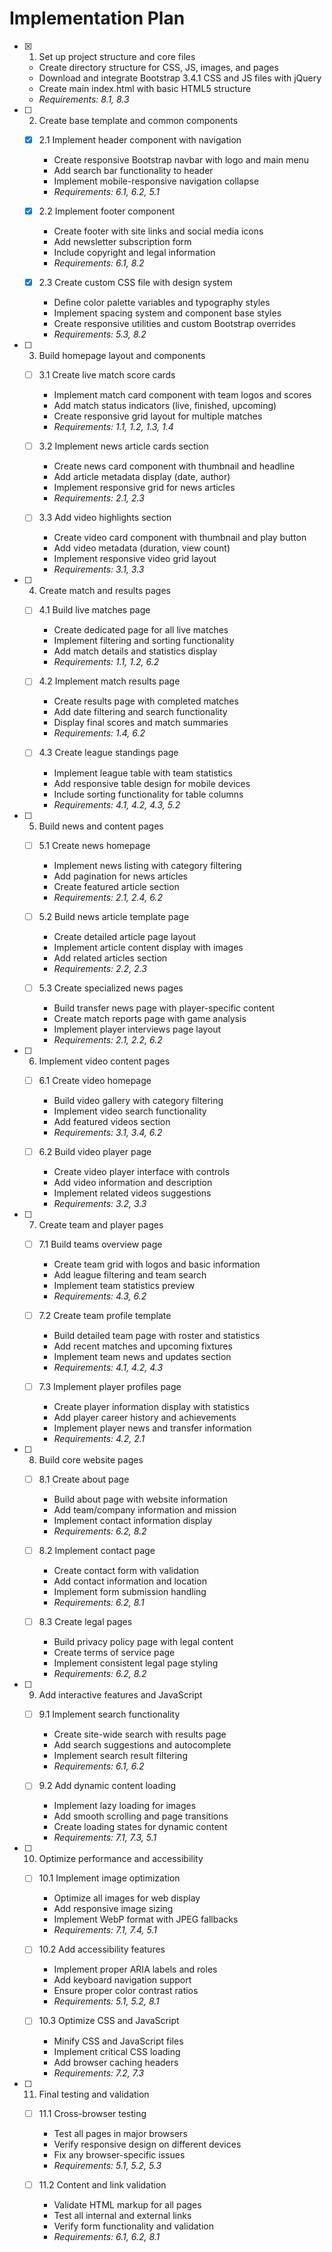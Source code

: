 # Implementation Plan

- [x] 1. Set up project structure and core files

  - Create directory structure for CSS, JS, images, and pages
  - Download and integrate Bootstrap 3.4.1 CSS and JS files with jQuery
  - Create main index.html with basic HTML5 structure
  - _Requirements: 8.1, 8.3_

- [ ] 2. Create base template and common components

  - [x] 2.1 Implement header component with navigation

    - Create responsive Bootstrap navbar with logo and main menu
    - Add search bar functionality to header
    - Implement mobile-responsive navigation collapse
    - _Requirements: 6.1, 6.2, 5.1_

  - [x] 2.2 Implement footer component

    - Create footer with site links and social media icons
    - Add newsletter subscription form
    - Include copyright and legal information
    - _Requirements: 6.1, 8.2_

  - [x] 2.3 Create custom CSS file with design system
    - Define color palette variables and typography styles
    - Implement spacing system and component base styles
    - Create responsive utilities and custom Bootstrap overrides
    - _Requirements: 5.3, 8.2_

- [ ] 3. Build homepage layout and components

  - [ ] 3.1 Create live match score cards

    - Implement match card component with team logos and scores
    - Add match status indicators (live, finished, upcoming)
    - Create responsive grid layout for multiple matches
    - _Requirements: 1.1, 1.2, 1.3, 1.4_

  - [ ] 3.2 Implement news article cards section

    - Create news card component with thumbnail and headline
    - Add article metadata display (date, author)
    - Implement responsive grid for news articles
    - _Requirements: 2.1, 2.3_

  - [ ] 3.3 Add video highlights section
    - Create video card component with thumbnail and play button
    - Add video metadata (duration, view count)
    - Implement responsive video grid layout
    - _Requirements: 3.1, 3.3_

- [ ] 4. Create match and results pages

  - [ ] 4.1 Build live matches page

    - Create dedicated page for all live matches
    - Implement filtering and sorting functionality
    - Add match details and statistics display
    - _Requirements: 1.1, 1.2, 6.2_

  - [ ] 4.2 Implement match results page

    - Create results page with completed matches
    - Add date filtering and search functionality
    - Display final scores and match summaries
    - _Requirements: 1.4, 6.2_

  - [ ] 4.3 Create league standings page
    - Implement league table with team statistics
    - Add responsive table design for mobile devices
    - Include sorting functionality for table columns
    - _Requirements: 4.1, 4.2, 4.3, 5.2_

- [ ] 5. Build news and content pages

  - [ ] 5.1 Create news homepage

    - Implement news listing with category filtering
    - Add pagination for news articles
    - Create featured article section
    - _Requirements: 2.1, 2.4, 6.2_

  - [ ] 5.2 Build news article template page

    - Create detailed article page layout
    - Implement article content display with images
    - Add related articles section
    - _Requirements: 2.2, 2.3_

  - [ ] 5.3 Create specialized news pages
    - Build transfer news page with player-specific content
    - Create match reports page with game analysis
    - Implement player interviews page layout
    - _Requirements: 2.1, 2.2, 6.2_

- [ ] 6. Implement video content pages

  - [ ] 6.1 Create video homepage

    - Build video gallery with category filtering
    - Implement video search functionality
    - Add featured videos section
    - _Requirements: 3.1, 3.4, 6.2_

  - [ ] 6.2 Build video player page
    - Create video player interface with controls
    - Add video information and description
    - Implement related videos suggestions
    - _Requirements: 3.2, 3.3_

- [ ] 7. Create team and player pages

  - [ ] 7.1 Build teams overview page

    - Create team grid with logos and basic information
    - Add league filtering and team search
    - Implement team statistics preview
    - _Requirements: 4.3, 6.2_

  - [ ] 7.2 Create team profile template

    - Build detailed team page with roster and statistics
    - Add recent matches and upcoming fixtures
    - Implement team news and updates section
    - _Requirements: 4.1, 4.2, 4.3_

  - [ ] 7.3 Implement player profiles page
    - Create player information display with statistics
    - Add player career history and achievements
    - Implement player news and transfer information
    - _Requirements: 4.2, 2.1_

- [ ] 8. Build core website pages

  - [ ] 8.1 Create about page

    - Build about page with website information
    - Add team/company information and mission
    - Implement contact information display
    - _Requirements: 6.2, 8.2_

  - [ ] 8.2 Implement contact page

    - Create contact form with validation
    - Add contact information and location
    - Implement form submission handling
    - _Requirements: 6.2, 8.1_

  - [ ] 8.3 Create legal pages
    - Build privacy policy page with legal content
    - Create terms of service page
    - Implement consistent legal page styling
    - _Requirements: 6.2, 8.2_

- [ ] 9. Add interactive features and JavaScript

  - [ ] 9.1 Implement search functionality

    - Create site-wide search with results page
    - Add search suggestions and autocomplete
    - Implement search result filtering
    - _Requirements: 6.1, 6.2_

  - [ ] 9.2 Add dynamic content loading
    - Implement lazy loading for images
    - Add smooth scrolling and page transitions
    - Create loading states for dynamic content
    - _Requirements: 7.1, 7.3, 5.1_

- [ ] 10. Optimize performance and accessibility

  - [ ] 10.1 Implement image optimization

    - Optimize all images for web display
    - Add responsive image sizing
    - Implement WebP format with JPEG fallbacks
    - _Requirements: 7.1, 7.4, 5.1_

  - [ ] 10.2 Add accessibility features

    - Implement proper ARIA labels and roles
    - Add keyboard navigation support
    - Ensure proper color contrast ratios
    - _Requirements: 5.1, 5.2, 8.1_

  - [ ] 10.3 Optimize CSS and JavaScript
    - Minify CSS and JavaScript files
    - Implement critical CSS loading
    - Add browser caching headers
    - _Requirements: 7.2, 7.3_

- [ ] 11. Final testing and validation

  - [ ] 11.1 Cross-browser testing

    - Test all pages in major browsers
    - Verify responsive design on different devices
    - Fix any browser-specific issues
    - _Requirements: 5.1, 5.2, 5.3_

  - [ ] 11.2 Content and link validation
    - Validate HTML markup for all pages
    - Test all internal and external links
    - Verify form functionality and validation
    - _Requirements: 6.1, 6.2, 8.1_
